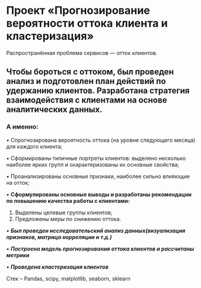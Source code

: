 # Проект «Прогнозирование вероятности оттока клиента и кластеризация»

Распространённая проблема сервисов — отток клиентов. 
## Чтобы бороться с оттоком, был проведен анализ и подготовлен план действий по удержанию клиентов. Разработана стратегия взаимодействия с клиентами на основе аналитических данных.
### А именно:

•	Спрогнозирована вероятность оттока (на уровне следующего месяца) для каждого клиента;

•	Сформированы типичные портреты клиентов: выделено несколько наиболее ярких групп и охарактеризованы их основные свойства;

•	Проанализированы основные признаки, наиболее сильно влияющие на отток;

•	**Сформулированы основные выводы и разработаны рекомендации по повышению качества работы с клиентами:**

1) Выделены целевые группы клиентов;
2) Предложены меры по снижению оттока.


•	***Был проведен исследовательский анализ данных(визуализация признаков, матрица корреляции и т.д.)***

•	***Построена модель прогнозирования оттока клиентов и рассчитаны метрики***

•	***Проведена кластеризация клиентов***

Стек – Pandas, scipy, matplotlib, seaborn, sklearn


